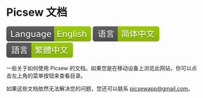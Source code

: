 # Picsew 文档

[![](../assets/badge-en.svg)](../en/) [![](../assets/badge-zh-hans.svg)](../zh-hans/) [![](../assets/badge-zh-hant.svg)](../zh-hant/)

一些关于如何使用 Picsew 的文档。如果您是在移动设备上浏览此网站，你可以点击左上角的菜单按钮来查看目录。

如果这些文档依然无法解决您的问题，您还可以联系 [picsewapp@gmail.com](mailto:picsewapp@gmail.com)。
